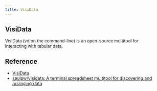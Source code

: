 ```yaml
---
title: VisiData
---
```


## VisiData
VisiData (vd on the command-line) is an open-source multitool for interacting with tabular data.

## Reference
* [VisiData](http://visidata.org/)
* [saulpw/visidata: A terminal spreadsheet multitool for discovering and arranging data](https://github.com/saulpw/visidata)
